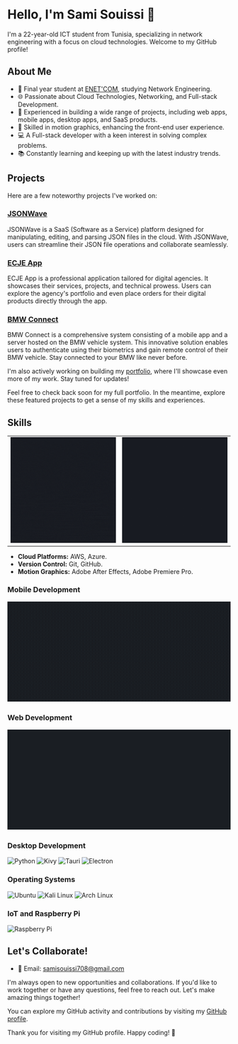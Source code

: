 # Hello, I'm Sami Souissi 👋

I'm a 22-year-old ICT student from Tunisia, specializing in network engineering with a focus on cloud technologies. Welcome to my GitHub profile!

## About Me

- 🔬 Final year student at [ENET'COM](your-university-website), studying Network Engineering.
- 🌐 Passionate about Cloud Technologies, Networking, and Full-stack Development.
- 💼 Experienced in building a wide range of projects, including web apps, mobile apps, desktop apps, and SaaS products.
- 🎨 Skilled in motion graphics, enhancing the front-end user experience.
- 💻 A Full-stack developer with a keen interest in solving complex problems.
- 📚 Constantly learning and keeping up with the latest industry trends.

## Projects

Here are a few noteworthy projects I've worked on:

### [JSONWave](https://github.com/Sami-Souissi/JSONWAVE_SAAS)

JSONWave is a SaaS (Software as a Service) platform designed for manipulating, editing, and parsing JSON files in the cloud. With JSONWave, users can streamline their JSON file operations and collaborate seamlessly.

### [ECJE App](https://github.com/Sami-Souissi/ECJE_Plus_APP)

ECJE App is a professional application tailored for digital agencies. It showcases their services, projects, and technical prowess. Users can explore the agency's portfolio and even place orders for their digital products directly through the app.

### [BMW Connect](link-to-bmw-connect)

BMW Connect is a comprehensive system consisting of a mobile app and a server hosted on the BMW vehicle system. This innovative solution enables users to authenticate using their biometrics and gain remote control of their BMW vehicle. Stay connected to your BMW like never before.

I'm also actively working on building my [portfolio](link-to-portfolio), where I'll showcase even more of my work. Stay tuned for updates!

Feel free to check back soon for my full portfolio. In the meantime, explore these featured projects to get a sense of my skills and experiences.



## Skills

<div style="text-align:center;">
  <table style="margin: 0 auto;">
    <tr>
      <td><img src="./Graphics/lang dark.gif" alt="Image 1"></td>
      <td><img src="./Graphics/lang02.gif" alt="Image 2"></td>
    </tr>
  </table>
</div>

- **Cloud Platforms:** AWS, Azure.
- **Version Control:** Git, GitHub.
- **Motion Graphics:** Adobe After Effects, Adobe Premiere Pro.

### Mobile Development
<div style="text-align:center;">
    <img src="./Graphics/mobileframeworks.gif" alt="Image 1">
</div>

### Web Development
<div style="text-align:center;">
    <img src="./Graphics/web.gif" alt="Image 1">
</div>

### Desktop Development

![Python](https://img.shields.io/badge/Python-3776AB?style=for-the-badge&logo=python&logoColor=white)
![Kivy](https://img.shields.io/badge/Kivy-4B8BBE?style=for-the-badge&logo=kivy&logoColor=white)
![Tauri](https://img.shields.io/badge/Tauri-AAAAAA?style=for-the-badge&logo=tauri&logoColor=white)
![Electron](https://img.shields.io/badge/Electron-47848F?style=for-the-badge&logo=electron&logoColor=white)

### Operating Systems

![Ubuntu](https://img.shields.io/badge/Ubuntu-E95420?style=for-the-badge&logo=ubuntu&logoColor=white)
![Kali Linux](https://img.shields.io/badge/Kali%20Linux-557C94?style=for-the-badge&logo=kali%20linux&logoColor=white)
![Arch Linux](https://img.shields.io/badge/Arch%20Linux-1793D1?style=for-the-badge&logo=arch%20linux&logoColor=white)

### IoT and Raspberry Pi

![Raspberry Pi](https://img.shields.io/badge/Raspberry%20Pi-C51A4A?style=for-the-badge&logo=raspberry%20pi&logoColor=white)
## Let's Collaborate!

- 📧 Email: samisouissi708@gmail.com

I'm always open to new opportunities and collaborations. If you'd like to work together or have any questions, feel free to reach out. Let's make amazing things together!

You can explore my GitHub activity and contributions by visiting my [GitHub profile](https://github.com/sami-souissi).


Thank you for visiting my GitHub profile. Happy coding! 🚀
